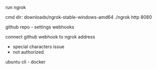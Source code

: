 run ngrok

cmd
dir: downloads/ngrok-stable-windows-amd64
./ngrok http 8080

github repo - settings 
webhooks


connect github webhook to ngrok address
- special characters issue
- not authorized


ubuntu cli - docker